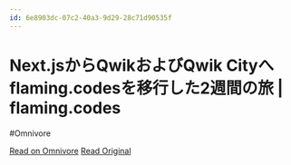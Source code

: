 ```yaml
---
id: 6e8903dc-07c2-40a3-9d29-28c71d90535f
---
```


# Next.jsからQwikおよびQwik Cityへflaming.codesを移行した2週間の旅 | flaming.codes
#Omnivore

[Read on Omnivore](https://omnivore.app/me/next-js-qwik-qwik-city-flaming-codes-2-flaming-codes-190348ce5a3)
[Read Original](https://flaming.codes/ja/posts/migrating-from-nextjs-to-qwik/)

